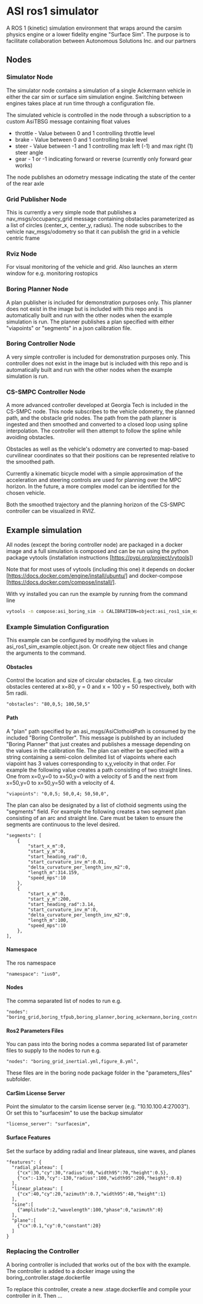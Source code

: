 # ASI ros1 simulator

A ROS 1 (kinetic) simulation environment that wraps around the carsim physics engine or a lower fidelity engine "Surface Sim". The purpose is to facilitate collaboration between Autonomous Solutions Inc. and our partners

## Nodes

### Simulator Node

The simulator node contains a simulation of a single Ackermann vehicle in either the car sim or surface sim simulation engine. Switching between engines takes place at run time through a configuration file. 

The simulated vehicle is controlled in the node through a subscription to a custom AsiTBSG message containing float values
- throttle - Value between 0 and 1 controlling throttle level
- brake - Value between 0 and 1 controlling brake level
- steer - Value between -1 and 1 controlling max left (-1) and max right (1) steer angle
- gear - 1 or -1 indicating forward or reverse (currently only forward gear works)

The node publishes an odometry message indicating the state of the center of the rear axle

### Grid Publisher Node

This is currently a very simple node that publishes a nav_msgs/occupancy_grid message containing obstacles parameterized as a list of circles (center_x, center_y, radius). The node subscribes to the vehicle nav_msgs/odometry so that it can publish the grid in a vehicle centric frame

### Rviz Node

For visual monitoring of the vehicle and grid. Also launches an xterm window for e.g. monitoring rostopics

### Boring Planner Node

A plan publisher is included for demonstration purposes only. This planner does not exist in the image but is included with this repo and is automatically built and run with the other nodes when the example simulation is run. The planner publishes a plan specified with either "viapoints" or "segments" in a json calibration file.

### Boring Controller Node

A very simple controller is included for demonstration purposes only. This controller does not exist in the image but is included with this repo and is automatically built and run with the other nodes when the example simulation is run.

### CS-SMPC Controller Node

A more advanced controller developed at Georgia Tech is included in the CS-SMPC node. This node subscribes to the vehicle odometry, the planned path, and the obstacle grid nodes. The path from the path planner is ingested and then smoothed and converted to a closed loop using spline interpolation. The controller will then attempt to follow the spline while avoiding obstacles.

Obstacles as well as the vehicle's odometry are converted to map-based curvilinear coordinates so that their positions can be represented relative to the smoothed path.

Currently a kinematic bicycle model with a simple approximation of the acceleration and steering controls are used for planning over the MPC horizon. In the future, a more complex model can be identified for the chosen vehicle.

Both the smoothed trajectory and the planning horizon of the CS-SMPC controller can be visualized in RVIZ.

## Example simulation

All nodes (except the boring controller node) are packaged in a docker image and a full simulation is composed and can be run using the python package vytools (installation instructions [https://pypi.org/project/vytools]) 

Note that for most uses of vytools (including this one) it depends on docker [https://docs.docker.com/engine/install/ubuntu/] and docker-compose [https://docs.docker.com/compose/install/].

With vy installed you can run the example by running from the command line
```bash
vytools -n compose:asi_boring_sim -a CALIBRATION=object:asi_ros1_sim_example run
```

### Example Simulation Configuration

This example can be configured by modifying the values in asi_ros1_sim_example.object.json. Or create new object files and change the arguments to the command.

#### Obstacles
Control the location and size of circular obstacles. E.g. two circular obstacles centered at x=80, y = 0 and x = 100 y = 50 respectively, both with 5m radii.

    "obstacles": "80,0,5; 100,50,5"  

#### Path

A "plan" path specified by an asi_msgs/AsiClothoidPath is consumed by the included "Boring Controller". This message is published by an included "Boring Planner" that just creates and publishes a message depending on the values in the calibration file. The plan can either be specified with a string containing a semi-colon delimited list of viapoints where each viapoint has 3 values corresponding to x,y,velocity in that order. For example the following value creates a path consisting of two straight lines. One from x=0,y=0 to x=50,y=0 with a velocity of 5 and the next from x=50,y=0 to x=50,y=50 with a velocity of 4.  

    "viapoints": "0,0,5; 50,0,4; 50,50,0",

The plan can also be designated by a list of clothoid segments using the "segments" field. For example the following creates a two segment plan consisting of an arc and straight line. Care must be taken to ensure the segments are continuous to the level desired.

    "segments": [
        {
            "start_x_m":0,
            "start_y_m":0,
            "start_heading_rad":0,
            "start_curvature_inv_m":0.01,
            "delta_curvature_per_length_inv_m2":0,
            "length_m":314.159,
            "speed_mps":10
        },
        {
            "start_x_m":0,
            "start_y_m":200,
            "start_heading_rad":3.14,
            "start_curvature_inv_m":0,
            "delta_curvature_per_length_inv_m2":0,
            "length_m":100,
            "speed_mps":10
        },
    ],


#### Namespace

The ros namespace

    "namespace": "ius0",

#### Nodes

The comma separated list of nodes to run e.g. 

    "nodes": "boring_grid,boring_tfpub,boring_planner,boring_ackermann,boring_controller",

#### Ros2 Parameters Files

You can pass into the boring nodes a comma separated list of parameter files to supply to the nodes to run e.g. 

    "nodes": "boring_grid_inertial.yml,figure_8.yml",

These files are in the boring node package folder in the "parameters_files" subfolder.

#### CarSim License Server

Point the simulator to the carsim license server (e.g. "10.10.100.4:27003"). Or set this to "surfacesim" to use the backup simulator

    "license_server": "surfacesim",

#### Surface Features

Set the surface by adding radial and linear plateaus, sine waves, and planes

    "features": {
      "radial_plateau": [
        {"cx":30,"cy":30,"radius":60,"width95":70,"height":0.5},
        {"cx":-130,"cy":-130,"radius":100,"width95":200,"height":0.8}
      ],
      "linear_plateau": [
        {"cx":40,"cy":20,"azimuth":0.7,"width95":40,"height":1}
      ],
      "sine":[
        {"amplitude":2,"wavelength":100,"phase":0,"azimuth":0}
      ],
      "plane":[
        {"cx":0.1,"cy":0,"constant":20}
      ]
    }

### Replacing the Controller

A boring controller is included that works out of the box with the example. The controller is added to a docker image using the boring_controller.stage.dockerfile

To replace this controller, create a new .stage.dockerfile and compile your controller in it. Then ...





